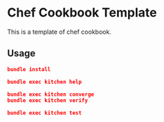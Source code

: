 # Chef Cookbook Template

This is a template of chef cookbook.

## Usage

```json
bundle install

bundle exec kitchen help

bundle exec kitchen converge
bundle exec kitchen verify

bundle exec kitchen test
```
